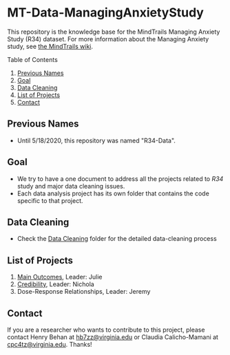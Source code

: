 # MT-Data-ManagingAnxietyStudy

This repository is the knowledge base for the MindTrails Managing Anxiety Study (R34) dataset. For more information about the Managing Anxiety study, see [the MindTrails wiki](https://sites.google.com/a/virginia.edu/mindtrails-wiki/studies/managinganxiety).

Table of Contents
1. [Previous Names](#previous-names)
2. [Goal](#goal)
3. [Data Cleaning](#data-cleaning)
4. [List of Projects](#list-of-projects)
5. [Contact](#contact)

## Previous Names
- Until 5/18/2020, this repository was named "R34-Data".

## Goal
- We try to have a one document to address all the projects related to _R34_ study and major data cleaning issues.
- Each data analysis project has its own folder that contains the code specific to that project.

## Data Cleaning
- Check the [Data Cleaning](https://github.com/TeachmanLab/R34-Data/tree/master/Data%20Cleaning) folder for the detailed data-cleaning process
  
## List of Projects
1. [Main Outcomes](https://github.com/TeachmanLab/R34-Data/tree/master/Main%20Outcomes), Leader: Julie
2. [Credibility](https://github.com/TeachmanLab/R34-Data/tree/master/Credibility), Leader: Nichola
3. Dose-Response Relationships[](), Leader: Jeremy

## Contact
If you are a researcher who wants to contribute to this project, please contact Henry Behan at hb7zz@virginia.edu or Claudia Calicho-Mamani at cpc4tz@virginia.edu. Thanks!

